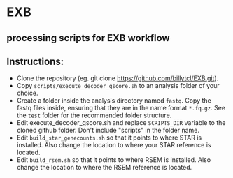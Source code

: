 # EXB
## processing scripts for EXB workflow

## Instructions:

- Clone the repository (eg. git clone https://github.com/billytcl/EXB.git).
- Copy `scripts/execute_decoder_qscore.sh` to an analysis folder of your choice.
- Create a folder inside the analysis directory named `fastq`. Copy the fastq files inside, ensuring that they are in the name format `*.fq.gz`. See the `test` folder for the recommended folder structure.
- Edit execute_decoder_qscore.sh and replace `SCRIPTS_DIR` variable to the cloned github folder. Don't include "scripts" in the folder name.
- Edit `build_star_genecounts.sh` so that it points to where STAR is installed. Also change the location to where your STAR reference is located.
- Edit `build_rsem.sh` so that it points to where RSEM is installed. Also change the location to where the RSEM reference is located.


